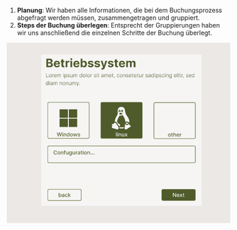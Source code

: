 1. **Planung**: Wir haben alle Informationen, die bei dem Buchungsprozess abgefragt werden müssen, zusammengetragen und gruppiert.
2. **Steps der Buchung überlegen**: Entsprecht der Gruppierungen haben wir uns anschließend die einzelnen Schritte der Buchung überlegt.

![screenshot Grundkonzept](assets/img/form-version-1.png)

